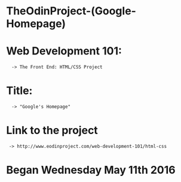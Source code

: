# TheOdinProject-(Google-Homepage)
# Web Development 101: 
      -> The Front End: HTML/CSS Project
# Title: 
      -> "Google's Homepage"   
# Link to the project 
     -> http://www.eodinproject.com/web-development-101/html-css
# Began Wednesday May 11th 2016
